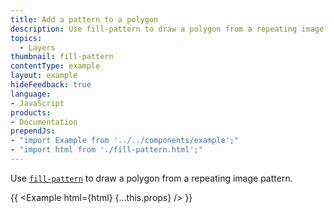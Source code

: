 ```yaml
---
title: Add a pattern to a polygon
description: Use fill-pattern to draw a polygon from a repeating image pattern.
topics:
  - Layers
thumbnail: fill-pattern
contentType: example
layout: example
hideFeedback: true
language:
- JavaScript
products:
- Documentation
prependJs:
- "import Example from '../../components/example';"
- "import html from './fill-pattern.html';"
---
```


Use [`fill-pattern`](https://docs.goong.io/docs/style-spec/layers/#paint-fill-fill-pattern) to draw a polygon from a repeating image pattern.

{{ <Example html={html} {...this.props} /> }}
